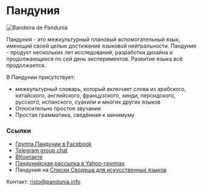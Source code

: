 Пандуния
========

![](http://www.pandunia.info/kuvat/bandera.png "Bandeira de Pandunia")


Пандуния - это межкультурный плановый вспомогательный язык, имеющий своей целью достижение языковой нейтральности. Пандуния - продукт нескольких лет исследований, разработки дизайна и продолжающихся по сей день экспериментов. Развитие языка всё продолжается.

В Пандунии присутствует:

- межкультурный словарь, который включает слова из арабского, китайского, английского, французского, хинди, персидского, русского, испанского, суахили и многих других языков
- Относительно простое звучание
- Простая грамматика, сведённая к минимуму


### Ссылки

- [Группа Пандунии в Facebook](http://www.facebook.com/groups/pandunia)
- [Telegram group chat](https://t.me/joinchat/AAAAAEPVsifmS6xRLAlxVA)
- [ВКонтакте](https://vk.com/pandunia)
- [Пандунийская рассылка в Yahoo-группах](https://groups.yahoo.com/neo/groups/pandunia/info)
- Пандуния на [Списки Сводеша для искусственных языков](https://ru.wiktionary.org/wiki/%D0%9F%D1%80%D0%B8%D0%BB%D0%BE%D0%B6%D0%B5%D0%BD%D0%B8%D0%B5:%D0%A1%D0%BF%D0%B8%D1%81%D0%BA%D0%B8_%D0%A1%D0%B2%D0%BE%D0%B4%D0%B5%D1%88%D0%B0_%D0%B4%D0%BB%D1%8F_%D0%B8%D1%81%D0%BA%D1%83%D1%81%D1%81%D1%82%D0%B2%D0%B5%D0%BD%D0%BD%D1%8B%D1%85_%D1%8F%D0%B7%D1%8B%D0%BA%D0%BE%D0%B2)


Контакт: [risto@pandunia.info](mailto:risto@pandunia.info)

